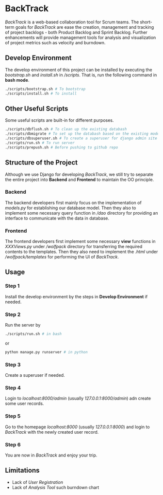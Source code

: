 # BackTrack
*BackTrack* is a web-based collaboration tool for Scrum teams. The short-term goals for *BackTrack* are ease the creation, management and tracking of project backlogs - both Product Backlog and Sprint Backlog. Further enhancements will provide management tools for analysis and visualization of project metrics such as velocity and burndown.

## Develop Environment
The develop environment of this project can be installed by executing the *bootstrap.sh* and *install.sh* in */scripts*. That is, run the following command in **bash mode**.
```bash
./scripts/bootstrap.sh # To bootstrap
./scripts/install.sh # To install
```

## Other Useful Scripts
Some useful scripts are built-in for different purposes.
```bash
./scripts/dbflush.sh # To clean up the existing databash
./scripts/dbmigrate # To set up the databash based on the existing models
./scripts/dbsuperuser.sh # To create a superuser for django admin site
./scripts/run.sh # To run server
./scripts/prepush.sh # Before pushing to github repo
```

## Structure of the Project
Although we use Django for developing *BackTrack*, we still try to separate the entire project into **Backend** and **Frontend** to maintain the OO principle. 
### Backend
The backend developers first mainly focus on the implementation of *models.py* for establishing our database model. Then they also to implement some necessary query function in */dao* directory for providing an interface to communicate with the data in database.
### Frontend
The frontend developers first implement some necessary **view** functions in *XXXViews.py* under */wolfpack* directory for transferring the required contents to the templates. Then they also need to implement the *.html* under */wolfpack/templates* for performing the UI of *BackTrack*.

## Usage
### Step 1
Install the develop environment by the steps in **Develop Environment** if needed.
### Step 2
Run the server by 
```bash
./scripts/run.sh # in bash
```
or
```python
python manage.py runserver # in python
```
### Step 3
Create a superuser if needed.
### Step 4
Login to *localhost:8000/admin* (usually *127.0.0.1:8000/admin*) adn create some user records.
### Step 5
Go to the homepage *localhost:8000* (usually *127.0.0.1:8000*) and login to *BackTrack* with the newly created user record.
### Step 6
You are now in *BackTrack* and enjoy your trip.

## Limitations
- Lack of *User Registration*
- Lack of *Analysis Tool* such burndown chart
